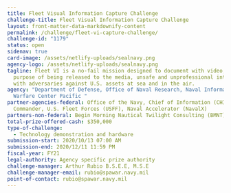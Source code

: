 ```yaml
---
title: Fleet Visual Information Capture Challenge
challenge-title: Fleet Visual Information Capture Challenge
layout: front-matter-data-markdownify-content
permalink: /challenge/fleet-vi-capture-challenge/
challenge-id: "1179"
status: open
sidenav: true
card-image: /assets/netlify-uploads/sealnavy.png
agency-logo: /assets/netlify-uploads/sealnavy.png
tagline: Fleet VI is a no-fail mission designed to document with video, for the
  purpose of being released to the media, unsafe and unprofessional interactions
  with adversaries against U.S. assets at sea and in the air.
agency: "Department of Defense, Office of Naval Research, Naval Information
  Warfare Center Pacific "
partner-agencies-federal: Office of the Navy, Chief of Information (CHINFO),
  Commander, U.S. Fleet Forces (USFF), Naval Accelerator (NavalX)
partners-non-federal: Begin Morning Nautical Twilight Consulting (BMNT)
total-prize-offered-cash: $350,000
type-of-challenge:
  - Technology demonstration and hardware
submission-start: 2020/10/13 07:00 AM
submission-end: 2020/12/11 11:59 PM
fiscal-year: FY21
legal-authority: Agency specific prize authority
challenge-manager: Arthur Rubio B.S.E.E, M.S.E
challenge-manager-email: rubio@spawar.navy.mil
point-of-contact: rubio@spawar.navy.mil
---
```

